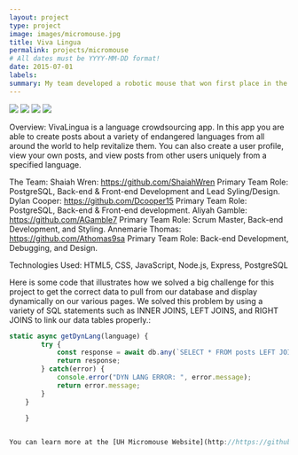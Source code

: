 ```yaml
---
layout: project
type: project
image: images/micromouse.jpg
title: Viva Lingua
permalink: projects/micromouse
# All dates must be YYYY-MM-DD format!
date: 2015-07-01
labels:
summary: My team developed a robotic mouse that won first place in the 2015 UH Micromouse competition.
---
```


<div class="ui small rounded images">
  <img class="ui image" src="../images/micromouse-robot.png">
  <img class="ui image" src="../images/micromouse-robot-2.jpg">
  <img class="ui image" src="../images/micromouse.jpg">
  <img class="ui image" src="../images/micromouse-circuit.png">
</div>

Overview: VivaLingua is a language crowdsourcing app. In this app you are able to create posts about a variety of endangered languages from all around the world to help revitalize them. You can also create a user profile, view your own posts, and view posts from other users uniquely from a specified language.

The Team:
Shaiah Wren: https://github.com/ShaiahWren
Primary Team Role: PostgreSQL, Back-end & Front-end Development and Lead Syling/Design.
Dylan Cooper: https://github.com/Dcooper15
Primary Team Role: PostgreSQL, Back-end & Front-end development.
Aliyah Gamble: https://github.com/AGamble7
Primary Team Role: Scrum Master, Back-end Development, and Styling.
Annemarie Thomas: https://github.com/Athomas9sa
Primary Team Role: Back-end Development, Debugging, and Design.

Technologies Used: HTML5, CSS, JavaScript, Node.js, Express, PostgreSQL

Here is some code that illustrates how we solved a big challenge for this project to get the correct data to pull from our database and display dynamically on our various pages. We solved this problem by using a variety of SQL statements such as INNER JOINS, LEFT JOINS, and RIGHT JOINS to link our data tables properly.:

```js
static async getDynLang(language) {
        try {
            const response = await db.any(`SELECT * FROM posts LEFT JOIN users ON posts.user_id = users.id INNER JOIN languages ON posts.language = languages.id WHERE language = ${language};`)
            return response;
        } catch(error) {
            console.error("DYN LANG ERROR: ", error.message);
            return error.message;
        }
    }

    }
 

You can learn more at the [UH Micromouse Website](http://https://github.com/Athomas9sa/Viva_Lingua).



